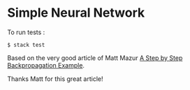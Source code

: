 # Simple Neural Network

To run tests : 
```
$ stack test
```

Based on the very good article of Matt Mazur [A Step by Step Backpropagation Example](https://mattmazur.com/2015/03/17/a-step-by-step-backpropagation-example/). 

Thanks Matt for this great article!